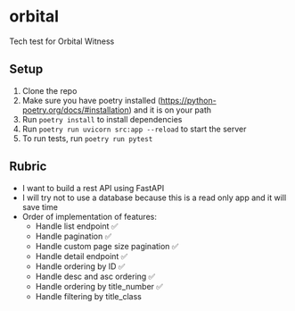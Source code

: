# orbital
Tech test for Orbital Witness

## Setup

1. Clone the repo
1. Make sure you have poetry installed (https://python-poetry.org/docs/#installation) and it is on your path
1. Run `poetry install` to install dependencies
1. Run `poetry run uvicorn src:app --reload` to start the server
1. To run tests, run `poetry run pytest`

## Rubric

- I want to build a rest API using FastAPI
- I will try not to use a database because this is a read only app and it will save time
- Order of implementation of features:
    - Handle list endpoint ✅
    - Handle pagination ✅
    - Handle custom page size pagination ✅
    - Handle detail endpoint ✅
    - Handle ordering by ID ✅
    - Handle desc and asc ordering ✅
    - Handle ordering by title_number ✅
    - Handle filtering by title_class
